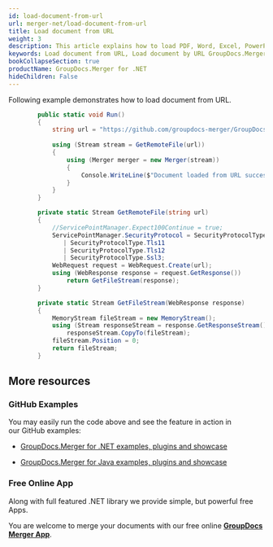 ```yaml
---
id: load-document-from-url
url: merger-net/load-document-from-url
title: Load document from URL
weight: 3
description: This article explains how to load PDF, Word, Excel, PowerPoint documents from URL when using GroupDocs.Merger for .NET.
keywords: Load document from URL, Load document by URL GroupDocs.Merger
bookCollapseSection: true
productName: GroupDocs.Merger for .NET
hideChildren: False
---
```

Following example demonstrates how to load document from URL.

```csharp
 		public static void Run()
        {
            string url = "https://github.com/groupdocs-merger/GroupDocs.Merger-for-.NET/blob/master/Examples/Resources/SampleFiles/Pdf/example.pdf?raw=true";
            
            using (Stream stream = GetRemoteFile(url))
            {
                using (Merger merger = new Merger(stream))
                {
                    Console.WriteLine($"Document loaded from URL successfully.");
                }
            }
        }

        private static Stream GetRemoteFile(string url)
        {
            //ServicePointManager.Expect100Continue = true;
            ServicePointManager.SecurityProtocol = SecurityProtocolType.Tls
               | SecurityProtocolType.Tls11
               | SecurityProtocolType.Tls12
               | SecurityProtocolType.Ssl3;
            WebRequest request = WebRequest.Create(url);
            using (WebResponse response = request.GetResponse())
                return GetFileStream(response);
        }

        private static Stream GetFileStream(WebResponse response)
        {
            MemoryStream fileStream = new MemoryStream();
            using (Stream responseStream = response.GetResponseStream())
                responseStream.CopyTo(fileStream);
            fileStream.Position = 0;
            return fileStream;
        }
```

## More resources

### GitHub Examples 

You may easily run the code above and see the feature in action in our GitHub examples:

*   [GroupDocs.Merger for .NET examples, plugins and showcase](https://github.com/groupdocs-merger/GroupDocs.Merger-for-.NET)
    
*   [GroupDocs.Merger for Java examples, plugins and showcase](https://github.com/groupdocs-merger/GroupDocs.Merger-for-Java)
    

### Free Online App 

Along with full featured .NET library we provide simple, but powerful free Apps.

You are welcome to merge your documents with our free online **[GroupDocs Merger App](https://products.groupdocs.app/merger)**.
